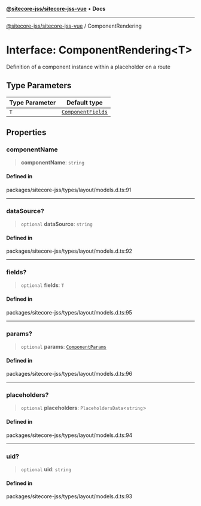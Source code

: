 [**@sitecore-jss/sitecore-jss-vue**](../README.md) • **Docs**

***

[@sitecore-jss/sitecore-jss-vue](../README.md) / ComponentRendering

# Interface: ComponentRendering\<T\>

Definition of a component instance within a placeholder on a route

## Type Parameters

| Type Parameter | Default type |
| ------ | ------ |
| `T` | [`ComponentFields`](ComponentFields.md) |

## Properties

### componentName

> **componentName**: `string`

#### Defined in

packages/sitecore-jss/types/layout/models.d.ts:91

***

### dataSource?

> `optional` **dataSource**: `string`

#### Defined in

packages/sitecore-jss/types/layout/models.d.ts:92

***

### fields?

> `optional` **fields**: `T`

#### Defined in

packages/sitecore-jss/types/layout/models.d.ts:95

***

### params?

> `optional` **params**: [`ComponentParams`](ComponentParams.md)

#### Defined in

packages/sitecore-jss/types/layout/models.d.ts:96

***

### placeholders?

> `optional` **placeholders**: `PlaceholdersData`\<`string`\>

#### Defined in

packages/sitecore-jss/types/layout/models.d.ts:94

***

### uid?

> `optional` **uid**: `string`

#### Defined in

packages/sitecore-jss/types/layout/models.d.ts:93
